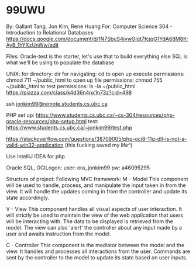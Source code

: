 # 99UWU
By: Gallant Tang, Jon Kim, Rene Huang
For: Computer Science 304 - Introduction to Relational Databases
https://docs.google.com/document/d/1N7SbuS4jvwGlqt7fcjqG1YdA68M8K-AyB_1hYXzUnWw/edit

Files:
Oracle-test is the starter, let's use that to build everything else
SQL is what we'll be using to populate the database

UNIX:
for directory: dir
for navigating: cd
to open up execute permissions: chmod 711 ~/public_html
to open up file permissions: chmod 755 ~/public_html
to test permissions: ls -la ~/public_html
https://piazza.com/class/k4d36n4nx1n73z?cid=498

ssh jonkim99@remote.students.cs.ubc.ca

PHP set up: https://www.students.cs.ubc.ca/~cs-304/resources/php-oracle-resources/php-setup.html
test: https://www.students.cs.ubc.ca/~jonkim99/test.php

https://stackoverflow.com/questions/38709005/php-oci8-11g-dll-is-not-a-valid-win32-application
(this fucking saved my life^)

Use IntelliJ IDEA for php

Oracle SQL, OCILogon:
user: ora_jonkim99
pw: a46095295

Structure of project:
Following MVC framework:
M - Model
This component will be used to handle, process, and manipulate the input taken in from the view.
It will handle the updates coming in from the controller and update its state accordingly.

V - View 
This component handles all visual aspects of user interaction.
It will strictly be used to maintain the view of the web application that users will be interacting with. The data to be displayed is retrieved from the model.
The view can also 'alert' the controller about any input made by a user and awaits instruction from the model.

C - Controller
This component is the mediator between the model and the view. 
It handles and processes all interactions from the user.
Commands are sent by the controller to the model to update its state based on user inputs.